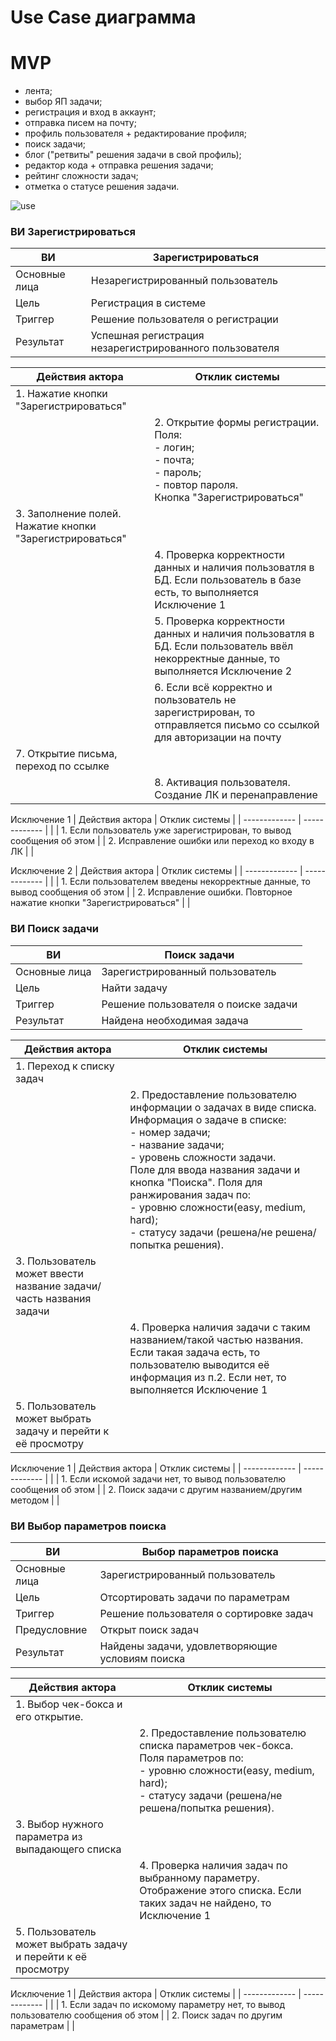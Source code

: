 # Use Case диаграмма

# MVP
- лента;
- выбор ЯП задачи;
- регистрация и вход в аккаунт;
- отправка писем на почту;
- профиль пользователя + редактирование профиля;
- поиск задачи;
- блог ("ретвиты" решения задачи в свой профиль);
- редактор кода + отправка решения задачи;
- рейтинг сложности задач;
- отметка о статусе решения задачи.
  
![use](https://www.plantuml.com/plantuml/svg/fPRDRfj04CVlVefLBZdP3z1352bAf4gHNCLnxmZM61M3nKBQOsAtJQjOYfHBJqtx2DID6-gllCBk6_NFWZ7BXttemR2xC_ERsM5cv6FcQvuV36mICDeur7JVzLX3liW1_yvd_9c7uXhltpmIDsA4TOJVcazvo5Ty9UxuNy9VSB0G4oXBWHZ10Fi3eZ7ITJngMiod7ZMwZ7eP_Tl_aYzKxY6ke6kCiaQwW8yVCL7Sy2MUy43u0lOhBEyauOnIuwr5t-SiTaI5tGHdzzAqOvbETvWpV12VeFP4-9J0eJG6PYd6KltSDLyxkm9xaGSVUOJh9HxYmDvuRi-oQSxm9w1FoD0S-7o-8ZwhWfmQbb-6bBpZAyTKSSkZpFUbnjxbR1xXCEQ7S1Z5gI1ndiINEA69znKFqn2WCiDxdbw-GntZWZBNlgBjNW7xWE-yWCMV6kXKlTMa6dZfLbmIL7m6FYzVxynoZ8euVi7DDH7t_1cREG-bxadVTHazrnmpq4nQQO4g3MLcbeXzb2GWALtfFmLrg4rrttBC3jKylTyU-fRhx2fMMK9nrOrn62gPoPL8nxM3c7JIrpoq5lNG4vREY9e946RYQvPMSIl6IFaQPRwkgxsstwVU_jfHK3KnIjGcq28B2Lg3jamwKsstBNrMg8pasxY30NNyEloZ-9o6iXzrUgNPWUPJbPND5EBsofEiUD1i7cKJfKAMZWmLMXXYwfOqWs7pA1qUHL7EMLcaJ8_S420jHKHU4Vh1HpTLEyxwfCQ1b6qMCNeJqPQhI5FSLbhT4tMwXQOdhM3OsWPIzWcXshq4EfQZsu516xjw9m6N7TR7aWqWqjfjMPD9fTbABIEXHRKjiweDzfXKbliUcsCyy5VX7m00 "use")


### ВИ Зарегистрироваться
| ВИ | Зарегистрироваться |
| ------------- | ------------- |
| Основные лица | Незарегистрированный пользователь |
| Цель | Регистрация в системе |
| Триггер | Решение пользователя о регистрации  |
| Результат | Успешная регистрация незарегистрированного пользователя |

| Действия актора | Отклик системы |
| ------------- | ------------- |
| 1. Нажатие кнопки "Зарегистрироваться" |   |
|   |  2. Открытие формы регистрации. Поля:<br/>- логин;<br/>- почта;<br/>- пароль;<br/>- повтор пароля.<br/>Кнопка "Зарегистрироваться"|
| 3. Заполнение полей. Нажатие кнопки "Зарегистрироваться" |   |
|  | 4. Проверка корректности данных и наличия пользоватля в БД. Если пользователь в базе есть, то выполняется Исключение 1  |
|  | 5. Проверка корректности данных и наличия пользоватля в БД. Если пользователь ввёл некорректные данные, то выполняется Исключение 2  |
|  | 6. Если всё корректно и пользователь не зарегистрирован, то отправляется письмо со ссылкой для авторизации на почту |
| 7. Открытие письма, переход по ссылке |  |
|  | 8. Активация пользователя. Создание ЛК и перенаправление |

Исключение 1
| Действия актора | Отклик системы |
| ------------- | ------------- |
|  | 1. Если пользователь уже зарегистрирован, то вывод сообщения об этом  |
| 2. Исправление ошибки или переход ко входу в ЛК |   |

Исключение 2
| Действия актора | Отклик системы |
| ------------- | ------------- |
|  | 1. Если пользователем введены некорректные данные, то вывод сообщения об этом  |
| 2. Исправление ошибки. Повторное нажатие кнопки "Зарегистрироваться" |   |

### ВИ Поиск задачи
| ВИ | Поиск задачи |
| ------------- | ------------- |
| Основные лица | Зарегистрированный пользователь |
| Цель | Найти задачу |
| Триггер | Решение пользователя о поиске задачи |
| Результат | Найдена необходимая задача |

| Действия актора | Отклик системы |
| ------------- | ------------- |
| 1. Переход к списку задач |   |
|   |  2. Предоставление пользователю информации о задачах в виде списка. Информация о задаче в списке:<br/>- номер задачи;<br/>- название задачи;<br/>- уровень сложности задачи.<br/>Поле для ввода названия задачи и кнопка "Поиска". Поля для ранжирования задач по:<br/>- уровню сложности(easy, medium, hard);<br/>- статусу задачи (решена/не решена/попытка решения).|
| 3. Пользователь может ввести название задачи/часть названия задачи |   |
|  | 4. Проверка наличия задачи с таким названием/такой частью названия. Если такая задача есть, то пользователю выводится её информация из п.2. Если нет, то выполняется Исключение 1  |
| 5. Пользователь может выбрать задачу и перейти к её просмотру | |

Исключение 1
| Действия актора | Отклик системы |
| ------------- | ------------- |
|  | 1. Если искомой задачи нет, то вывод пользователю сообщения об этом  |
| 2. Поиск задачи с другим названием/другим методом |   |

### ВИ Выбор параметров поиска
| ВИ | Выбор параметров поиска |
| ------------- | ------------- |
| Основные лица | Зарегистрированный пользователь |
| Цель | Отсортировать задачи по параметрам |
| Триггер | Решение пользователя о сортировке задач |
| Предусловние | Открыт поиск задач |
| Результат | Найдены задачи, удовлетворяющие условиям поиска |

| Действия актора | Отклик системы |
| ------------- | ------------- |
| 1. Выбор чек-бокса и его открытие. |   |
|   |  2. Предоставление пользователю списка параметров чек-бокса. Поля параметров по:<br/>- уровню сложности(easy, medium, hard);<br/>- статусу задачи (решена/не решена/попытка решения). |
| 3. Выбор нужного параметра из выпадающего списка|   |
|  | 4. Проверка наличия задач по выбранному параметру. Отображение этого списка. Если таких задач не найдено, то Исключение 1  |
| 5. Пользователь может выбрать задачу и перейти к её просмотру | |

Исключение 1
| Действия актора | Отклик системы |
| ------------- | ------------- |
|  | 1. Если задач по искомому параметру нет, то вывод пользователю сообщения об этом  |
| 2. Поиск задач по другим параметрам |   |
